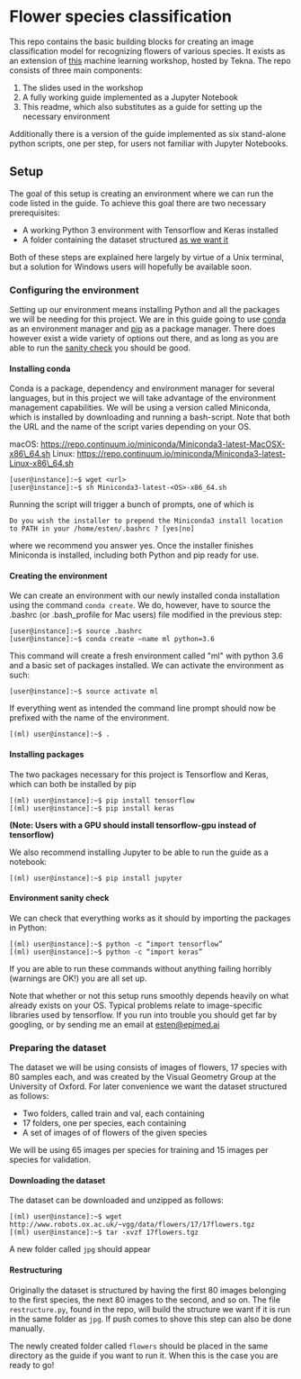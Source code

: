 # Flower species classification
This repo contains the basic building blocks for creating an image classification model for recognizing flowers of various species. It exists as an extension of [this](https://www.tekna.no/kurs/maskinlaringsworkshop---python-36454/) machine learning workshop, hosted by Tekna. The repo consists of three main components:

1. The slides used in the workshop
2. A fully working guide implemented as a Jupyter Notebook
3. This readme, which also substitutes as a guide for setting up the necessary environment

Additionally there is a version of the guide implemented as six stand-alone python scripts, one per step, for users not familiar with Jupyter Notebooks.

## Setup
The goal of this setup is creating an environment where we can run the code listed in the guide. To achieve this goal there are two necessary prerequisites:

- A working Python 3 environment with Tensorflow and Keras installed
- A folder containing the dataset structured [as we want it](#preparing-the-dataset)

Both of these steps are explained here largely by virtue of a Unix terminal, but a solution for Windows users will hopefully be available soon.

### Configuring the environment
Setting up our environment means installing Python and all the packages we will be needing for this project. We are in this guide going to use [conda](https://www.conda.io) as an environment manager and [pip](https://pypi.org/project/pip/) as a package manager. There does however exist a wide variety of options out there, and as long as you are able to run the [sanity check](#environment-sanity-check) you should be good.

#### Installing conda
Conda is a package, dependency and environment manager for several languages, but in this project we will take advantage of the environment management capabilities. We will be using a version called Miniconda, which is installed by downloading and running a bash-script. Note that both the URL and the name of the script varies depending on your OS.

macOS: https://repo.continuum.io/miniconda/Miniconda3-latest-MacOSX-x86\_64.sh 
Linux: https://repo.continuum.io/miniconda/Miniconda3-latest-Linux-x86\_64.sh

```
[user@instance]:~$ wget <url> 
[user@instance]:~$ sh Miniconda3-latest-<OS>-x86_64.sh
```

Running the script will trigger a bunch of prompts, one of which is 

```
Do you wish the installer to prepend the Miniconda3 install location to PATH in your /home/esten/.bashrc ? [yes|no]
```

where we recommend you answer yes. Once the installer finishes Miniconda is installed, including both Python and pip ready for use.

#### Creating the environment
We can create an environment with our newly installed conda installation using the command ```conda create```. We do, however, have to source the .bashrc (or .bash_profile for Mac users) file modified in the previous step:

```
[user@instance]:~$ source .bashrc 
[user@instance]:~$ conda create –name ml python=3.6
```
This command will create a fresh environment called "ml" with python 3.6 and a basic set of packages installed. We can activate the environment as such:

```
[user@instance]:~$ source activate ml
```

If everything went as intended the command line prompt should now be prefixed with the name of the environment.

```
[(ml) user@instance]:~$ .
```

#### Installing packages
The two packages necessary for this project is Tensorflow and Keras, which can both be installed by pip

```
[(ml) user@instance]:~$ pip install tensorflow
[(ml) user@instance]:~$ pip install keras
```

<b>(Note: Users with a GPU should install tensorflow-gpu instead of tensorflow)</b>

We also recommend installing Jupyter to be able to run the guide as a notebook:

```
[(ml) user@instance]:~$ pip install jupyter
```

#### Environment sanity check
We can check that everything works as it should by importing the packages in Python:

```
[(ml) user@instance]:~$ python -c “import tensorflow” 
[(ml) user@instance]:~$ python -c “import keras”
```

If you are able to run these commands without anything failing horribly (warnings are OK!) you are all set up.

Note that whether or not this setup runs smoothly depends heavily on what already exists on your OS. Typical problems relate to image-specific libraries used by tensorflow. If you run into trouble you should get far by googling, or by sending me an email at esten@epimed.ai

### Preparing the dataset
The dataset we will be using consists of images of flowers, 17 species with 80 samples each, and was created by the Visual Geometry Group at the University of Oxford. For later convenience we want the dataset structured as follows:

- Two folders, called train and val, each containing
- 17 folders, one per species, each containing
- A set of images of of flowers of the given species

We will be using 65 images per species for training and 15 images per species for validation.

#### Downloading the dataset
The dataset can be downloaded and unzipped as follows:

```
[(ml) user@instance]:~$ wget http://www.robots.ox.ac.uk/~vgg/data/flowers/17/17flowers.tgz
[(ml) user@instance]:~$ tar -xvzf 17flowers.tgz
```

A new folder called ```jpg``` should appear

#### Restructuring
Originally the dataset is structured by having the first 80 images belonging to the first species, the next 80 images to the second, and so on. The file ```restructure.py```, found in the repo, will build the structure we want if it is run in the same folder as ```jpg```. If push comes to shove this step can also be done manually.

The newly created folder called ```flowers``` should be placed in the same directory as the guide if you want to run it. When this is the case you are ready to go!
